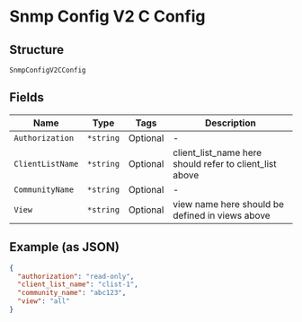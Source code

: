 
# Snmp Config V2 C Config

## Structure

`SnmpConfigV2CConfig`

## Fields

| Name | Type | Tags | Description |
|  --- | --- | --- | --- |
| `Authorization` | `*string` | Optional | - |
| `ClientListName` | `*string` | Optional | client_list_name here should refer to client_list above |
| `CommunityName` | `*string` | Optional | - |
| `View` | `*string` | Optional | view name here should be defined in views above |

## Example (as JSON)

```json
{
  "authorization": "read-only",
  "client_list_name": "clist-1",
  "community_name": "abc123",
  "view": "all"
}
```

